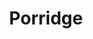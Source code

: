 ---
title: Porridge
metadata:
  course: Breakfast
  servings: '1'
  title: Porridge
ingredients:
- name: chia seeds
  amount: some
- name: raisins
  amount: some
- name: dates
  amount: some
- name: cinnamon
  amount: 0.5 tsp
- name: water
  amount: 0.5 cups
- name: flaxseed
  amount: some
- name: oats
  amount: 0.5 cups
- name: oat milk
  amount: 0.5 cups
cookware:
- name: saucepan
steps:
- description: Grab a saucepan and add the oats, cinnamon, oat milk and water.
- description: Now add some toppings. I use flaxseed, chia seeds, raisins and dates.
- description: Cook on a medium heat, stirring to prevent the porridge from sticking,
    until it's hot and thickened.

---